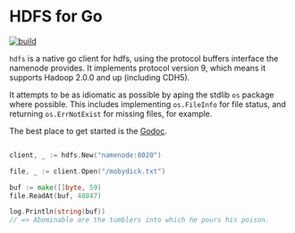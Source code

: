 HDFS for Go
===========

[![build](https://travis-ci.org/colinmarc/hdfs.svg?branch=master)](https://travis-ci.org/colinmarc/hdfs)

`hdfs` is a native go client for hdfs, using the protocol buffers interface the
namenode provides. It implements protocol version 9, which means it supports
Hadoop 2.0.0 and up (including CDH5).

It attempts to be as idiomatic as possible by aping the stdlib `os` package
where possible. This includes implementing `os.FileInfo` for file status, and
returning `os.ErrNotExist` for missing files, for example.

The best place to get started is the
[Godoc](https://godoc.org/github.com/colinmarc/hdfs).

```go

client, _ := hdfs.New("namenode:8020")

file, _ := client.Open("/mobydick.txt")

buf := make([]byte, 59)
file.ReadAt(buf, 48847)

log.Println(string(buf))
// => Abominable are the tumblers into which he pours his poison.
```
